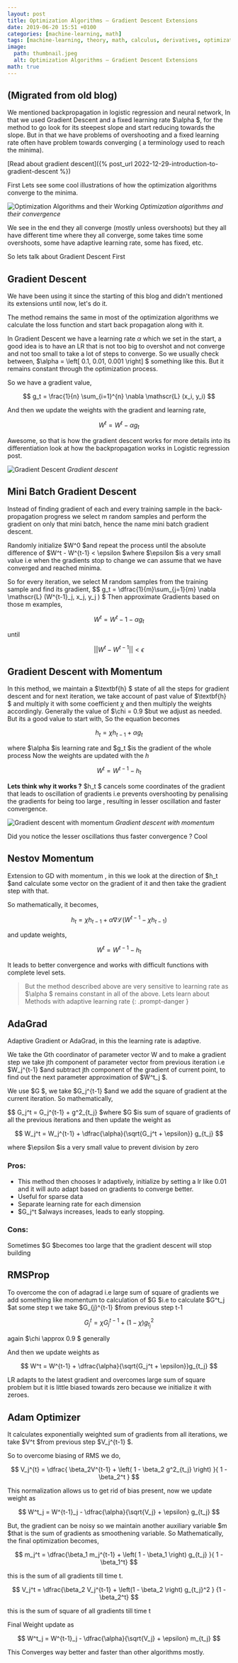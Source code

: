 ```yaml
---
layout: post
title: Optimization Algorithms – Gradient Descent Extensions
date: 2019-06-20 15:51 +0100
categories: [machine-learning, math]
tags: [machine-learning, theory, math, calculus, derivatives, optimization, gradient-descent, optimization-algorithms]
image:
  path: thumbnail.jpeg
  alt: Optimization Algorithms – Gradient Descent Extensions
math: true
---
```

## (Migrated from old blog)

We mentioned backpropagation in logistic regression and neural network, In that we used Gradient Descent and a fixed learning rate $\alpha $, for the method to go look for its steepest slope and start reducing towards the slope. But in that we have problems of overshooting and a fixed learning rate often have problem towards converging ( a terminology used to reach the minima).

[Read about gradient descent]({% post_url 2022-12-29-introduction-to-gradient-descent %})

First Lets see some cool illustrations of how the optimization algorithms converge to the minima.

![Optimization Algorithms and their Working](gradients.gif)
_Optimization algorithms and their convergence_

We see in the end they all converge (mostly unless overshoots) but they all have different time where they all converge, some takes time some overshoots, some have adaptive learning rate, some has fixed, etc.

So lets talk about Gradient Descent First

## Gradient Descent

We have been using it since the starting of this blog and didn't mentioned its extensions until now, let's do it.

The method remains the same in most of the optimization algorithms we calculate the loss function and start back propagation along with it.

In Gradient Descent we have a learning rate $\alpha$ which we set in the start, a good idea is to have an LR that is not too big to overshot and not converge and not too small to take a lot of steps to converge. So we usually check between, $\alpha = \left[ 0.1, 0.01, 0.001 \right] $ something like this. But it remains constant through the optimization process.

So we have a gradient value,

$$ g_t = \frac{1}{n} \sum_{i=1}^{n} \nabla \mathscr{L} (x_i, y_i) $$

And then we update the weights with the gradient and learning rate,

$$ W^t = W^t - \alpha g_t \tag{1}$$


Awesome, so that is how the gradient descent works for more details into its differentiation look at how the backpropagation works in Logistic regression post.

![Gradient Descent](Gradient-Descent.jpg)
_Gradient descent_

## Mini Batch Gradient Descent

Instead of finding gradient of each and every training sample in the back-propagation progress we select m random samples and perform the gradient on only that mini batch, hence the name mini batch gradient descent.

Randomly initialize $W^0 $and repeat the process until the absolute difference of $W^t - W^{t-1} < \epsilon $where $\epsilon $is a very small value i.e when the gradients stop to change we can assume that we have converged and reached minima.

So for every iteration, we select M random samples from the training sample and find its gradient, $$ g_t = \dfrac{1}{m}\sum_{j=1}{m} \nabla \mathscr{L} (W^{t-1}_j, x_j, y_j ) $
Then approximate Gradients based on those m examples,

$$ W^t = W^t-1 - \alpha g_t $$

until

$$\vert\vert W^t - W^{t-1} \vert\vert < \epsilon $$

## Gradient Descent with Momentum

In this method, we maintain a $\textbf{h} $ state of all the steps for gradient descent and for next iteration, we take account of past value of $\textbf{h} $ and multiply it with some coefficient $\chi$ and then multiply the weights accordingly. Generally the value of $\chi = 0.9 $but we adjust as needed. But its a good value to start with, So the equation becomes

$$ h_t = \chi h_{t-1} + \alpha g_t $$

where $\alpha $is learning rate and $g_t $is the gradient of the whole process
Now the weights are updated with the $h$

$$ W^t = W^{t-1} - h_t $$

**Lets think why it works ?**
$h_t $ cancels some coordinates of the gradient that leads to oscillation of gradients i.e prevents overshooting by penalising the gradients for being too large , resulting in lesser oscillation and faster convergence.

![Gradient descent with momentum](Gradient-Descent-with-Momentum.jpeg)
_Gradient descent with momentum_

Did you notice the lesser oscillations thus faster convergence ? Cool

## Nestov Momentum

Extension to GD with momentum , in this we look at the direction of $h_t $and calculate some vector on the gradient of it and then take the gradient step with that.

So mathematically, it becomes,

$$ h_t = \chi h_{t-1} + \alpha \nabla \mathscr{L} \left( W^{t-1} - \chi h_{t-1} \right) $$

and update weights,

$$ W^t = W^{t-1} - h_t $$

It leads to better convergence and works with difficult functions with complete level sets.

>But the method described above are very sensitive to learning rate as $\alpha $ remains constant in all of the above. Lets learn about Methods with adaptive learning rate
{: .prompt-danger }

## AdaGrad

Adaptive Gradient or AdaGrad, in this the learning rate is adaptive.

We take the Gth coordinator of parameter vector W and to make a gradient step we take jth component of parameter vector from previous iteration i.e $W_j^{t-1} $and subtract jth component of the gradient of current point, to find out the next parameter approximation of $W^t_j $.

We use $G $, we take $G_j^{t-1} $and we add the square of gradient at the current iteration. So mathematically,

$$ G_j^t = G_j^{t-1} + g^2_{t_j} $where $G $is sum of square of gradients of all the previous iterations and then update the weight as

$$ W_j^t = W_j^{t-1} + \dfrac{\alpha}{\sqrt{G_j^t + \epsilon}} g_{t_j} $$

where $\epsilon $is a very small value to prevent division by zero

### **Pros:**

- This method then chooses lr adaptively, initialize by setting a lr like 0.01 and it will auto adapt based on gradients to converge better.
- Useful for sparse data
- Separate learning rate for each dimension
- $G_j^t $always increases, leads to early stopping.

### **Cons:**

Sometimes $G $becomes too large that the gradient descent will stop building

## RMSProp

To overcome the con of adagrad i.e large sum of square of gradients we add something like momentum to calculation of $G $i.e to calculate $G^t_j $at some step t we take $G_{j}^{t-1} $from previous step t-1

$$ G^t_j = \chi G^{t-1}_j + \left( 1- \chi \right) g^2_{t_j} $$

again $\chi \approx 0.9 $ generally

And then we update weights as

$$ W^t = W^{t-1} + \dfrac{\alpha}{\sqrt{G_j^t + \epsilon}}g_{t_j} $$

LR adapts to the latest gradient and overcomes large sum of square problem but it is little biased towards zero because we initialize it with zeroes.

## Adam Optimizer

It calculates exponentially weighted sum of gradients from all iterations, we take $V^t $from previous step $V_j^{t-1} $.

So to overcome biasing of RMS we do,

$$ V_j^{t} = \dfrac{ \beta_2V^{t-1} + \left( 1 - \beta_2 g^2_{t_j} \right) }{ 1 - \beta_2^t } $$

This normalization allows us to get rid of bias present, now we update weight as

$$ W^t_j = W^{t-1}_j - \dfrac{\alpha}{\sqrt{V_j} + \epsilon} g_{t_j} $$

But, the gradient can be noisy so we maintain another auxiliary variable $m $that is the sum of gradients as smoothening variable. So Mathematically, the final optimization becomes,

$$ m_j^t = \dfrac{\beta_1 m_j^{t-1} + \left( 1 - \beta_1 \right) g_{t_j} }{ 1 - \beta_1^t} $$

this is the sum of all gradients till time t.

$$ V_j^t = \dfrac{\beta_2 V_j^{t-1} + \left(1 - \beta_2 \right) g_{t_j}^2 } {1 - \beta_2^t} $$

this is the sum of square of all gradients till time t

Final Weight update as

$$ W^t_j = W^{t-1}_j - \dfrac{\alpha}{\sqrt{V_j} + \epsilon} m_{t_j} $$

This Converges way better and faster than other algorithms mostly.
